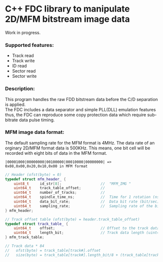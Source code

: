 # C++ FDC library to manipulate 2D/MFM bitstream image data

Work in progress.

### Supported features:
- Track read
- Track write
- ID read
- Sector read
- Sector write

### Description:
This program handles the raw FDD bitstream data before the C/D separation is applied.  
The FDC includes a data separator and simple PLL(DLL) emulation features thus, the FDC can reproduce some copy protection data which require sub-bitrate data pulse timing.  

### MFM image data format:
The default sampling rate for the MFM format is 4MHz. The data rate of an orginary 2D/MFM format data is 500KHz. This means, one bit cell will be recorded with eight bits of data in the MFM format.  

`|00001000|00000000|00100000|00010000|00000000| => 0x08,0x00,0x20,0x10,0x00 in MFM format`

```C++
// Header (ofst(byte) = 0)
typedef struct mfm_header_ {
    uint8_t     id_str[8];                  //  "MFM_IMG "
    uint64_t    track_table_offset;         // 
    uint64_t    number_of_tracks;           //
    uint64_t    spindle_time_ns;            //  Time for 1 rotation (ns unit) 
    uint64_t    data_bit_rate;              //  Data bit rate (bit/sec)    MFM=500Kbit/sec = 500,000
    uint64_t    sampling_rate;              //  Sampling rate of the bit stream data     4MHz = 4,000,000
} mfm_header;

// Track offset table (ofst(byte) = header.track_table_offset)
typedef struct track_table_ {
    uint64_t    offset;                     // Offset to the track data (unit=byte, from the top of the file == absolute offset)
    uint64_t    length_bit;                 // Track data length (uint=bits, not bytes)
} mfm_track_table;

// Track data * 84
//   ofst(byte) = track_table[track#].offset
//   size(byte) = track_table[track#].length_bit/8 + (track_table[track#].length%8)?1:0)
```
